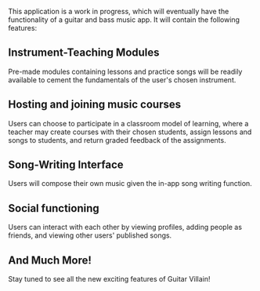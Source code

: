 This application is a work in progress, which will eventually have the functionality of a guitar and bass music app. It will contain the following features:

## Instrument-Teaching Modules
Pre-made modules containing lessons and practice songs will be readily available to cement the fundamentals of the user's chosen instrument.

## Hosting and joining music courses
Users can choose to participate in a classroom model of learning, where a teacher may create courses with their chosen students, assign lessons and songs to students, and return graded feedback of the assignments.

## Song-Writing Interface
Users will compose their own music given the in-app song writing function.

## Social functioning
Users can interact with each other by viewing profiles, adding people as friends, and viewing other users' published songs.

## And Much More!
Stay tuned to see all the new exciting features of Guitar Villain!